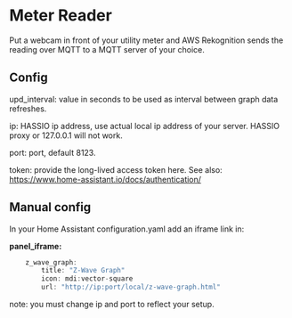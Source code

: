 # Meter Reader

Put a webcam in front of your utility meter and AWS Rekognition sends the reading over MQTT to a MQTT server of your choice.


## Config

upd_interval: value in seconds to be used as interval between graph data refreshes.

ip: HASSIO ip address, use actual local ip address of your server. HASSIO proxy or 127.0.0.1 will not work.

port: port, default 8123.

token: provide the long-lived access token here. See also: https://www.home-assistant.io/docs/authentication/

## Manual config

In your Home Assistant configuration.yaml add an iframe link in:

**panel_iframe:**
```javascript
    z_wave_graph:
        title: "Z-Wave Graph"
        icon: mdi:vector-square
        url: "http://ip:port/local/z-wave-graph.html"
```
note: you must change ip and port to reflect your setup.